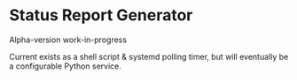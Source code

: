 # Status Report Generator

Alpha-version work-in-progress

Current exists as a shell script & systemd polling timer, but will eventually be
a configurable Python service.

